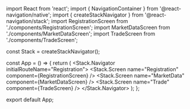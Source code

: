 import React from 'react';
import { NavigationContainer } from '@react-navigation/native';
import { createStackNavigator } from '@react-navigation/stack';
import RegistrationScreen from './components/RegistrationScreen';
import MarketDataScreen from './components/MarketDataScreen';
import TradeScreen from './components/TradeScreen';

const Stack = createStackNavigator();

const App = () => {
  return (
    <NavigationContainer>
      <Stack.Navigator initialRouteName="Registration">
        <Stack.Screen name="Registration" component={RegistrationScreen} />
        <Stack.Screen name="MarketData" component={MarketDataScreen} />
        <Stack.Screen name="Trade" component={TradeScreen} />
      </Stack.Navigator>
    </NavigationContainer>
  );
};

export default App;
